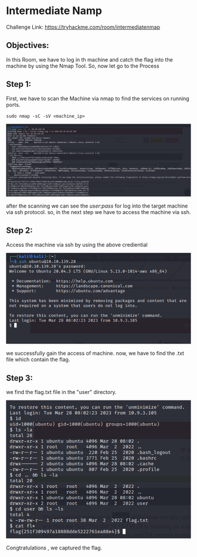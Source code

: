 # **Intermediate Namp**

Challenge Link: https://tryhackme.com/room/intermediatenmap

## **Objectives:**

In this Room, we have to log in th machine and catch the flag into the machine by using the Nmap Tool.
So, now let go to the Process

## **Step 1:**

 First, we have to scan the Machine via nmap to find the services on running ports. 
<br>

```
sudo nmap -sC -sV <machine_ip>
```

![Scanning the Target](https://github.com/DawoodRomeo/TryHackMeCTF/blob/main/src/Intermediate%20Nmap/nmap_scan.png)

after the scanning we can see the *user:pass* for log into the target machine via ssh protocol.
so, in the next step we have to access the machine via ssh.

## **Step 2:**

Access the machine via ssh by using the above crediential
<br>

![ssh Login](https://github.com/DawoodRomeo/TryHackMeCTF/blob/main/src/Intermediate%20Nmap/ssh_login.png)

we successfully gain the access of machine. now, we have to find the .txt file which contain the flag.

## **Step 3:**

we find the flag.txt file in the "user" directory.
<br>

![Alt text](https://github.com/DawoodRomeo/TryHackMeCTF/blob/main/src/Intermediate%20Nmap/flag.png)

Congtratulations , we captured the flag. 
